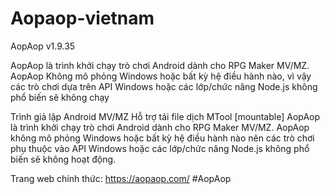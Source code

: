# Aopaop-vietnam

AopAop v1.9.35

 AopAop là trình khởi chạy trò chơi Android dành cho RPG Maker MV/MZ.  AopAop
 Không mô phỏng Windows hoặc bất kỳ hệ điều hành nào, vì vậy các trò chơi dựa trên API Windows hoặc các lớp/chức năng Node.js không phổ biến sẽ không chạy

 Trình giả lập Android MV/MZ
 Hỗ trợ tải file dịch MTool [mountable]
 AopAop là trình khởi chạy trò chơi Android dành cho RPG Maker MV/MZ.
 AopAop không mô phỏng Windows hoặc bất kỳ hệ điều hành nào nên các trò chơi phụ thuộc vào API Windows hoặc các lớp/chức năng Node.js không phổ biến sẽ không hoạt động.

 Trang web chính thức: https://aopaop.com/
 #AopAop
